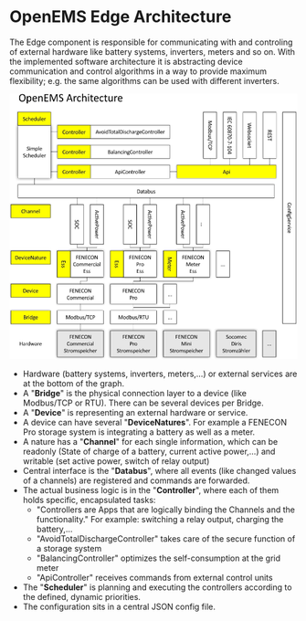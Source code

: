 # OpenEMS Edge Architecture

The Edge component is responsible for communicating with and controling of external hardware like battery systems, inverters, meters and so on. With the implemented software architecture it is abstracting device communication and control algorithms in a way to provide maximum flexibility; e.g. the same algorithms can be used with different inverters.

![Architecture](./architecture.jpg)

- Hardware (battery systems, inverters, meters,…) or external services are at the bottom of the graph.
- A "**Bridge**" is the physical connection layer to a device (like Modbus/TCP or RTU). There can be several devices per Bridge.
- A "**Device**" is representing an external hardware or service.
- A device can have several "**DeviceNatures**". For example a FENECON Pro storage system is integrating a battery as well as a meter.
- A nature has a "**Channel**" for each single information, which can be readonly (State of charge of a battery, current active power,…) and writable (set active power, switch of relay output)
- Central interface is the "**Databus**", where all events (like changed values of a channels) are registered and commands are forwarded.
- The actual business logic is in the "**Controller**", where each of them holds specific, encapsulated tasks:
  - "Controllers are Apps that are logically binding the Channels and the functionality." For example: switching a relay output, charging the battery,…
  -	"AvoidTotalDischargeController" takes care of the secure function of a storage system
  -	"BalancingController" optimizes the self-consumption at the grid meter
  - "ApiController" receives commands from external control units
- The "**Scheduler**" is planning and executing the controllers according to the defined, dynamic priorities.
- The configuration sits in a central JSON config file.
